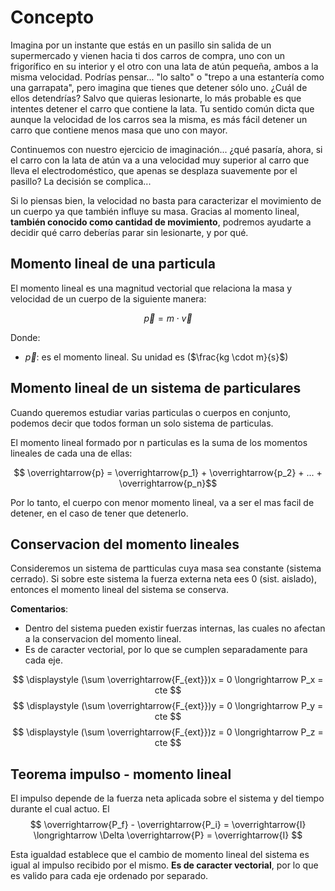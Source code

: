 # Concepto

Imagina por un instante que estás en un pasillo sin salida de un supermercado y vienen hacia ti dos carros de compra, uno con un frigorífico en su interior y el otro con una lata de atún pequeña, ambos a la misma velocidad. Podrías pensar... "lo salto" o "trepo a una estantería como una garrapata", pero imagina que tienes que detener sólo uno. ¿Cuál de ellos detendrías? Salvo que quieras lesionarte, lo más probable es que intentes detener el carro que contiene la lata. Tu sentido común dicta que aunque la velocidad de los carros sea la misma, es más fácil detener un carro que contiene menos masa que uno con mayor.

Continuemos con nuestro ejercicio de imaginación... ¿qué pasaría, ahora, si el carro con la lata de atún va a una velocidad muy superior al carro que lleva el electrodoméstico, que apenas se desplaza suavemente por el pasillo? La decisión se complica...

Si lo piensas bien, la velocidad no basta para caracterizar el movimiento de un cuerpo ya que también influye su masa. Gracias al momento lineal, **también conocido como cantidad de movimiento**, podremos ayudarte a decidir qué carro deberías parar sin lesionarte, y por qué.

## Momento lineal de una particula

El momento lineal es una magnitud vectorial que relaciona la masa y velocidad de un cuerpo de la siguiente manera:

$$ \overrightarrow{p} = m \cdot \overrightarrow{v} $$

Donde:

* $\overrightarrow{p}$: es el momento lineal. Su unidad es ($\frac{kg \cdot m}{s}$)

## Momento lineal de un sistema de particulares

Cuando queremos estudiar varias particulas o cuerpos en conjunto, podemos decir que todos forman un solo sistema de particulas.

El momento lineal formado por n particulas es la suma de los momentos lineales de cada una de ellas:

$$ \overrightarrow{p} = \overrightarrow{p_1} + \overrightarrow{p_2} + ... + \overrightarrow{p_n}$$

Por lo tanto, el cuerpo con menor momento lineal, va a ser el mas facil de detener, en el caso de tener que detenerlo.

## Conservacion del momento lineales

Consideremos un sistema de partticulas cuya masa sea constante (sistema cerrado). Si sobre este sistema la fuerza externa neta ees 0 (sist. aislado), entonces el momento lineal del sistema se conserva.

**Comentarios**:

* Dentro del sistema pueden existir fuerzas internas, las cuales no afectan a la conservacion del momento lineal.
* Es de caracter vectorial, por lo que se cumplen separadamente para cada eje.

$$ \displaystyle (\sum \overrightarrow{F_{ext}})x = 0 \longrightarrow P_x = cte $$
$$ \displaystyle (\sum \overrightarrow{F_{ext}})y = 0 \longrightarrow P_y = cte $$
$$ \displaystyle (\sum \overrightarrow{F_{ext}})z = 0 \longrightarrow P_z = cte $$

## Teorema impulso - momento lineal

El impulso depende de la fuerza neta aplicada sobre el sistema y del tiempo durante el cual actuo. El
$$ \overrightarrow{P_f} - \overrightarrow{P_i} = \overrightarrow{I} \longrightarrow \Delta \overrightarrow{P} = \overrightarrow{I} $$

Esta igualdad establece que el cambio de momento lineal del sistema es igual al impulso recibido por el mismo. **Es de caracter vectorial**, por lo que es valido para cada eje ordenado por separado.
